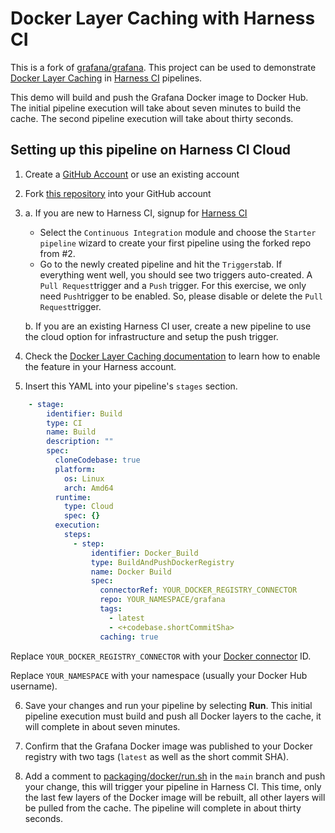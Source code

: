# Docker Layer Caching with Harness CI

This is a fork of [grafana/grafana](https://github.com/grafana/grafana/). This project can be used to demonstrate [Docker Layer Caching](https://developer.harness.io/docs/continuous-integration/use-ci/caching-ci-data/docker-layer-caching/) in [Harness CI](https://www.harness.io/products/continuous-integration) pipelines.

This demo will build and push the Grafana Docker image to Docker Hub. The initial pipeline execution will take about seven minutes to build the cache. The second pipeline execution will take about thirty seconds.

## Setting up this pipeline on Harness CI Cloud

1. Create a [GitHub Account](https://github.com) or use an existing account

2. Fork [this repository](https://github.com/harness-community/grafana/fork) into your GitHub account

3.
    a. If you are new to Harness CI, signup for [Harness CI](https://app.harness.io/auth/#/signup)
      * Select the `Continuous Integration` module and choose the `Starter pipeline` wizard to create your first pipeline using the forked repo from #2.
      * Go to the newly created pipeline and hit the `Triggers`tab. If everything went well, you should see two triggers auto-created. A `Pull Request`trigger and a `Push` trigger. For this exercise, we only need `Push`trigger to be enabled. So, please disable or delete the `Pull Request`trigger.
   
    b. If you are an existing Harness CI user, create a new pipeline to use the cloud option for infrastructure and setup the push trigger.

4. Check the [Docker Layer Caching documentation](https://developer.harness.io/docs/continuous-integration/use-ci/caching-ci-data/docker-layer-caching/) to learn how to enable the feature in your Harness account.

5. Insert this YAML into your pipeline's `stages` section.

```yaml
    - stage:
        identifier: Build
        type: CI
        name: Build
        description: ""
        spec:
          cloneCodebase: true
          platform:
            os: Linux
            arch: Amd64
          runtime:
            type: Cloud
            spec: {}
          execution:
            steps:
              - step:
                  identifier: Docker_Build
                  type: BuildAndPushDockerRegistry
                  name: Docker Build
                  spec:
                    connectorRef: YOUR_DOCKER_REGISTRY_CONNECTOR
                    repo: YOUR_NAMESPACE/grafana
                    tags:
                      - latest
                      - <+codebase.shortCommitSha>
                    caching: true
```

Replace `YOUR_DOCKER_REGISTRY_CONNECTOR` with your [Docker connector](https://developer.harness.io/docs/platform/connectors/cloud-providers/ref-cloud-providers/docker-registry-connector-settings-reference/) ID.

Replace `YOUR_NAMESPACE` with your namespace (usually your Docker Hub username).

6. Save your changes and run your pipeline by selecting __Run__. This initial pipeline execution must build and push all Docker layers to the cache, it will complete in about seven minutes.

7. Confirm that the Grafana Docker image was published to your Docker registry with two tags (`latest` as well as the short commit SHA).

8. Add a comment to [packaging/docker/run.sh](../packaging/docker/run.sh) in the `main` branch and push your change, this will trigger your pipeline in Harness CI. This time, only the last few layers of the Docker image will be rebuilt, all other layers will be pulled from the cache. The pipeline will complete in about thirty seconds.